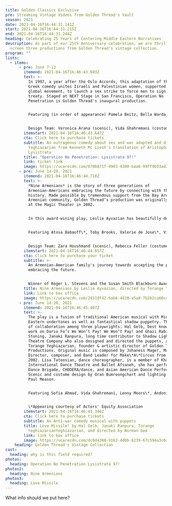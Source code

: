 ```yaml
---
title: Golden Classics Exclusive
pre: Streaming Vintage Videos from Golden Thread's Vault
season: 2021
date: 2021-04-16T16:44:31.141Z
start: 2021-04-16T16:44:31.215Z
end: 2021-04-16T16:44:31.244Z
heading: Celebrating 25 Years of Centering Middle Eastern Narratives
description: As part of our 25th Anniversary celebration, we are thrilled to
  screen three productions from Golden Thread's vintage collection.
program: ""
lists:
  - items:
      - pre: June 7-13
        itemend: 2021-04-16T16:46:43.693Z
        text: >-
          In 1997, a year after the Oslo Accords, this adaptation of the classic
          Greek comedy unites Israeli and Palestinian women, supported by a
          global movement, to launch a sex strike to force men to sign a peace
          treaty. Staged at NEXT Stage in San Francisco, Operation No
          Penetration is Golden Thread's inaugural production.


          Featuring (in order of appearance) Pamela Beitz, Bella Warda, Reema Bahnasy, Jennifer Darya Maghsoudi, Janet Acio, Maria Zamroud, Dylin Redling, Siamak Mirnezami, Clarence A Mitchell, Ali Dadgar, Greg Denzler, Von Scott Bair, Peter Mc Carron, Koorosh Angali.


          Design Team: Veronica Arana (scenic), Vida Ghahremani (costumes), Jodie Feguson (lighting). Dance choreography by Shahrzad Khorsandi. Fight choreography by Paul Sherman.
        itemstart: 2021-04-16T16:46:43.647Z
        cta: Click here to purchase tickets
        subtitle: An outrageous comedy about sex and war adapted and directed by Torange
          Yeghiazarian from Kenneth Mc Liesh's translation of Aristophanes'
          Lysistrata
        title: "Operation No Penetration: Lysistrata 97!"
        link: ticket link
        image: https://ucarecdn.com/070b871f-4903-4300-baa6-99ff9b93ad28/
      - pre: June 14-20, 2021
        itemend: 2021-04-16T16:46:44.710Z
        text: >-
          *Nine Armenians* is the story of three generations of
          Armenian-Americans embracing the future by connecting with their
          history. Made possible by tremendous support from the Bay Area’s
          Armenian community, Golden Thread’s production was originally staged
          at the Magic Theater in 2002.


          In this award-wining play, Leslie Ayvazian has beautifully depicted the reality of facing a horrific past without shame or fear. The grand parents in the play are survivors of the Armenian Genocide who never taught their children how to speak Armenian because they wanted them to be real Americans. But now, as the grand father is facing his own mortality, he feels an urgency to impart the truth to the next generation. His death in the first scene is the impetus for the eldest daughter to travel to Armenia for the first time. She must see with her own eyes what she has only been told about all her life.


          Featuring Atosa Babaoff\*, Toby Brooks, Valerie de Jose\*, Vida Ghahremani, Behzad Golemohammadi, Joe Higgins\*, Earll Kingston\*, Lara Palanjian, Ruby Unger*


          Design Team: Zara Houshmand (scenic), Rebecca Feller (costumes), Robert Ted Anderson (lighting), Saeed Ganji (sound), Homayoun Makui (graphic). Dramaturgy by Hal Gelb. Dance choreography by Carol Kazarian and Nadine Takvorian. Music consultant: Sarine Balian. Original music, *Listen to My Heart*, by Datevik Hovanessian.
        itemstart: 2021-04-16T16:46:44.657Z
        cta: Click here to purchase your ticket
        subtitle: >-
          An Armenian-American family's journey towards accepting the past and
          embracing the future.


          Winner of Roger L. Stevens and the Susan Smith Blackburn Award
        title: Nine Armenians by Leslie Ayvazian, directed by Torange Yeghiazarian
        link: Link to box office
        image: https://ucarecdn.com/2431df42-5ab6-4428-a5a8-7b2b2ca60cd8/
      - pre: June 14-20, 2021
        itemend: 2021-04-16T16:46:45.407Z
        text: >-
          The play is a fusion of traditional American musical with Middle
          Eastern undertones as well as fantastical shadow puppetry. The result
          of collaboration among three playwrights: Hal Gelb, best known for his
          work on Dario Fo’s We Won’t Pay! We Won’t Pay! and Ghazi Rabihavi’s
          Stoning, Janaki Ranpura, long time contributor to Shadow Lights
          Theatre Company who also designed and directed the puppets, and
          Torange Yeghiazarian, founder & artistic director of Golden Thread
          Productions. Original music is composed by Johaness Mager, Musical
          Director, composer, and Band Leader for Make\*A\*Circus from 1996 to
          2002. Lisa Tateosian, dance choreographer, is a member of Khadra
          International Dance Theatre and Ballet Afsaneh, she has performed with
          Dance Brigade, CHODERA/dance, and Asian American Dance Performances.
          Scenic and costume design by Oran Bumroongchart and lighting design by
          Paul Meason.


          Featuring Sofia Ahmad, Vida Ghahremani, Lenny Moors\*, Andoni Panici, Lisa Tateosian, William Todd Tressler\*, Kris Welch


          \*Appearing courtesy of Actors' Equity Association
        itemstart: 2021-04-16T16:46:45.346Z
        cta: Click here to purchase tickets
        subtitle: An Anti-war comedy musical with puppets
        title: Love Missile! by Hal Gelb, Janaki Ranpura, Torange
          YeghiazarianYeghiazarian, and directed by Norman Gee
        link: link to box office
        image: https://ucarecdn.com/dc9d4388-9162-4d0b-8239-67c594a3c6ac/
    heading: Golden Thread's Vintage Collection
cast:
  heading: why is this field required?
photos:
  heading: Operation No Penetration Lysistrata 97!
photos2:
  heading: Nine Armenians
photos3:
  heading: Love Missile
---
```

What info should we put here?